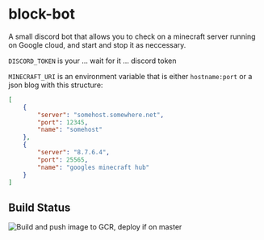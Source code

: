 # block-bot
A small discord bot that allows you to check on a minecraft server running on Google cloud, and start and stop it as neccessary.

`DISCORD_TOKEN` is your ... wait for it ... discord token

`MINECRAFT_URI` is an environment variable that is either `hostname:port` or a json blog with this structure:

```json
[
    {
        "server": "somehost.somewhere.net",
        "port": 12345,
        "name": "somehost"
    },
    {
        "server": "8.7.6.4",
        "port": 25565,
        "name": "googles minecraft hub"
    }
]
```

## Build Status

![Build and push image to GCR, deploy if on master](https://github.com/mtbdeano/block-bot/workflows/Build%20and%20push%20image%20to%20GCR,%20deploy%20if%20on%20master/badge.svg)

